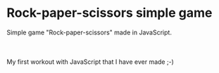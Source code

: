 # Rock-paper-scissors simple game
Simple game "Rock-paper-scissors" made in JavaScript.<br>
<p style="margin-top: 50px;">My first workout with JavaScript that I have ever made ;-)</p>
